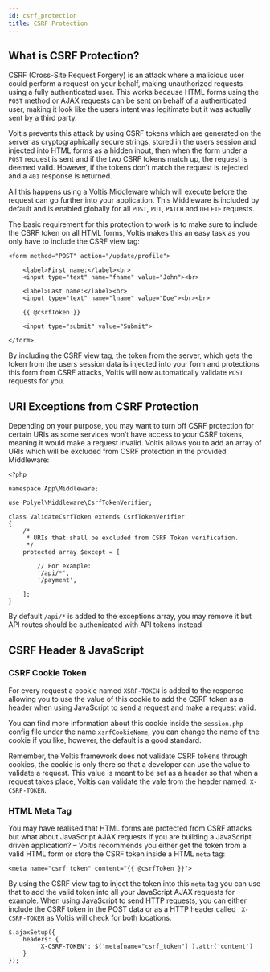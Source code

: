 ```yaml
---
id: csrf_protection
title: CSRF Protection
---
```


## What is CSRF Protection?

CSRF (Cross-Site Request Forgery) is an attack where a malicious user could perform a request on your behalf, making unauthorized requests using a fully authenticated user. This works because HTML forms using the `POST` method or AJAX requests can be sent on behalf of a authenticated user, making it look like the users intent was legitimate but it was actually sent by a third party.

Voltis prevents this attack by using CSRF tokens which are generated on the server as cryptographically secure strings, stored in the users session and injected into HTML forms as a hidden input, then when the form under a `POST` request is sent and if the two CSRF tokens match up, the request is deemed valid. However, if the tokens don’t match the request is rejected and a `401` response is returned.

All this happens using a Voltis Middleware which will execute before the request can go further into your application. This Middleware is included by default and is enabled globally for all `POST`, `PUT`, `PATCH` and `DELETE` requests.

The basic requirement for this protection to work is to make sure to include the CSRF token on all HTML forms, Voltis makes this an easy task as you only have to include the CSRF view tag:

```
<form method="POST" action="/update/profile">

	<label>First name:</label><br>
	<input type="text" name="fname" value="John"><br>

	<label>Last name:</label><br>
	<input type="text" name="lname" value="Doe"><br><br>

	{{ @csrfToken }}

	<input type="submit" value="Submit">

</form>
```

By including the CSRF view tag, the token from the server, which gets the token from the users session data is injected into your form and protections this form from CSRF attacks, Voltis will now automatically validate `POST` requests for you.

## URI Exceptions from CSRF Protection

Depending on your purpose, you may want to turn off CSRF protection for certain URIs as some services won’t have access to your CSRF tokens, meaning it would make a request invalid. Voltis allows you to add an array of URIs which will be excluded from CSRF protection in the provided Middleware:

```
<?php

namespace App\Middleware;

use Polyel\Middleware\CsrfTokenVerifier;

class ValidateCsrfToken extends CsrfTokenVerifier
{
    /*
     * URIs that shall be excluded from CSRF Token verification.
     */
    protected array $except = [

        // For example:
        '/api/*',
        '/payment',

    ];
}
```

<div class="warnMsg">By default <code>/api/*</code> is added to the exceptions array, you may remove it but API routes should be authenicated with API tokens instead</div>

## CSRF Header & JavaScript

### CSRF Cookie Token

For every request a cookie named `XSRF-TOKEN` is added to the response allowing you to use the value of this cookie to add the CSRF token as a header when using JavaScript to send a request and make a request valid.

You can find more information about this cookie inside the `session.php` config file under the name `xsrfCookieName`, you can change the name of the cookie if you like, however, the default is a good standard.

Remember, the Voltis framework does not validate CSRF tokens through cookies, the cookie is only there so that a developer can use the value to validate a request. This value is meant to be set as a header so that when a request takes place, Voltis can validate the vale from the header named: `X-CSRF-TOKEN`.

### HTML Meta Tag

You may have realised that HTML forms are protected from CSRF attacks but what about JavaScript AJAX requests if you are building a JavaScript driven application? – Voltis recommends you either get the token from a valid HTML form or store the CSRF token inside a HTML `meta` tag:

```
<meta name="csrf_token" content="{{ @csrfToken }}">
```

By using the CSRF view tag to inject the token into this `meta` tag you can use that to add the valid token into all your JavaScript AJAX requests for example. When using JavaScript to send HTTP requests, you can either include the CSRF token in the POST data or as a HTTP header called ` X-CSRF-TOKEN` as Voltis will check for both locations.

```
$.ajaxSetup({
    headers: {
        'X-CSRF-TOKEN': $('meta[name="csrf_token"]').attr('content')
    }
});
```